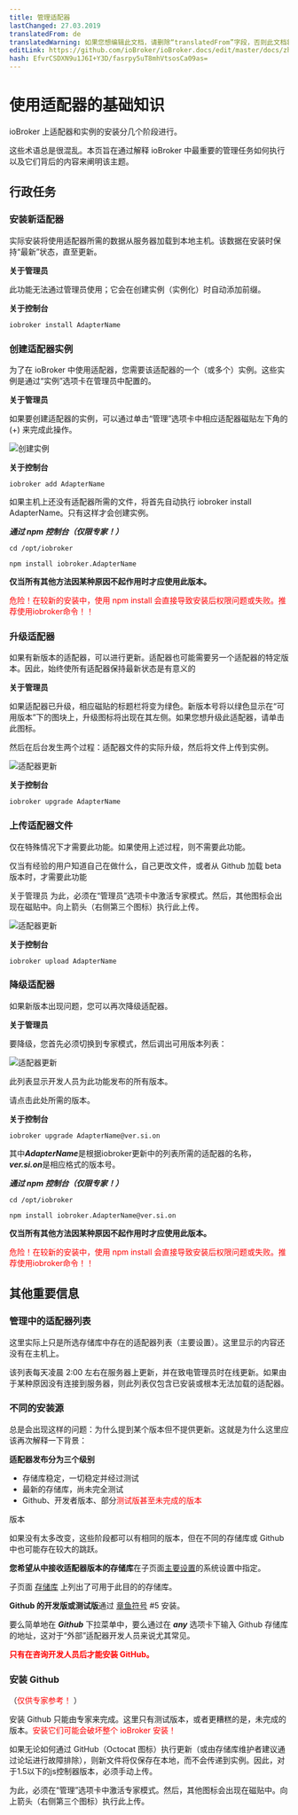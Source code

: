 ```yaml
---
title: 管理适配器
lastChanged: 27.03.2019
translatedFrom: de
translatedWarning: 如果您想编辑此文档，请删除“translatedFrom”字段，否则此文档将再次自动翻译
editLink: https://github.com/ioBroker/ioBroker.docs/edit/master/docs/zh-cn/tutorial/adapter.md
hash: EfvrCSDXN9u1J6I+Y3D/fasrpy5uT8mhVtsosCa09as=
---
```

# 使用适配器的基础知识
ioBroker 上适配器和实例的安装分几个阶段进行。

这些术语总是很混乱。本页旨在通过解释 ioBroker 中最重要的管理任务如何执行以及它们背后的内容来阐明该主题。

## 行政任务
### 安装新适配器
实际安装将使用适配器所需的数据从服务器加载到本地主机。该数据在安装时保持“最新”状态，直至更新。

**关于管理员**

此功能无法通过管理员使用；它会在创建实例（实例化）时自动添加前缀。

**关于控制台**

``iobroker install AdapterName``

### 创建适配器实例
为了在 ioBroker 中使用适配器，您需要该适配器的一个（或多个）实例。这些实例是通过“实例”选项卡在管理员中配置的。

**关于管理员**

如果要创建适配器的实例，可以通过单击“管理”选项卡中相应适配器磁贴左下角的 (+) 来完成此操作。

![创建实例](../../de/tutorial/media/Instance_new.gif)

**关于控制台**

``iobroker add AdapterName``

如果主机上还没有适配器所需的文件，将首先自动执行 iobroker install AdapterName。只有这样才会创建实例。

***通过 npm 控制台（仅限专家！）***

``cd /opt/iobroker``

``npm install iobroker.AdapterName``

**仅当所有其他方法因某种原因不起作用时才应使用此版本。**

<span style="color:red">危险！在较新的安装中，使用 npm install 会直接导致安装后权限问题或失败。推荐使用iobroker命令！！</span>

### 升级适配器
如果有新版本的适配器，可以进行更新。适配器也可能需要另一个适配器的特定版本。因此，始终使所有适配器保持最新状态是有意义的

**关于管理员**

如果适配器已升级，相应磁贴的标题栏将变为绿色。新版本号将以绿色显示在“可用版本”下的图块上，升级图标将出现在其左侧。如果您想升级此适配器，请单击此图标。

然后在后台发生两个过程：适配器文件的实际升级，然后将文件上传到实例。

![适配器更新](../../de/tutorial/media/Adapter_upgrade.gif)

**关于控制台**

``iobroker upgrade AdapterName``

### 上传适配器文件
仅在特殊情况下才需要此功能。如果使用上述过程，则不需要此功能。

仅当有经验的用户知道自己在做什么，自己更改文件，或者从 Github 加载 beta 版本时，才需要此功能

关于管理员 为此，必须在“管理员”选项卡中激活专家模式。然后，其他图标会出现在磁贴中。向上箭头（右侧第三个图标）执行此上传。

![适配器更新](../../de/tutorial/media/Adapter_upload.gif)

**关于控制台**

``iobroker upload AdapterName``

### 降级适配器
如果新版本出现问题，您可以再次降级适配器。

**关于管理员**

要降级，您首先必须切换到专家模式，然后调出可用版本列表：

![适配器更新](../../de/tutorial/media/Adapter_downgrade.gif)

此列表显示开发人员为此功能发布的所有版本。

请点击此处所需的版本。

**关于控制台**

``iobroker upgrade AdapterName@ver.si.on``

其中***AdapterName***是根据iobroker更新中的列表所需的适配器的名称，***ver.si.on***是相应格式的版本号。

***通过 npm 控制台（仅限专家！）***

``cd /opt/iobroker``

``npm install iobroker.AdapterName@ver.si.on``

**仅当所有其他方法因某种原因不起作用时才应使用此版本。**

<span style="color:red">危险！在较新的安装中，使用 npm install 会直接导致安装后权限问题或失败。推荐使用iobroker命令！！</span>

## 其他重要信息
### 管理中的适配器列表
这里实际上只是所选存储库中存在的适配器列表（主要设置）。这里显示的内容还没有在主机上。

该列表每天凌晨 2:00 左右在服务器上更新，并在致电管理员时在线更新。如果由于某种原因没有连接到服务器，则此列表仅包含已安装或根本无法加载的适配器。

### 不同的安装源
总是会出现这样的问题：为什么提到某个版本但不提供更新。这就是为什么这里应该再次解释一下背景：

**适配器发布分为三个级别**

* 存储库稳定，一切稳定并经过测试
* 最新的存储库，尚未完全测试
* Github、开发者版本、部分<span style="color:red">测试版甚至未完成的版本</span>

版本</span>

如果没有太多改变，这些阶段都可以有相同的版本，但在不同的存储库或 Github 中也可能存在较大的跳跃。

**您希望从中接收适配器版本的存储库**在子页面[主要设置](../admin/settings.md#Haupteinstellungen)的系统设置中指定。

子页面 [存储库](../admin/settings.md#Verwahrungsorte) 上列出了可用于此目的的存储库。

**Github 的开发版或测试版**通过 [章鱼符号](../admin/adapter.md#die-icons-im-einzelnen) #5 安装。

要么简单地在 ***Github*** 下拉菜单中，要么通过在 ***any*** 选项卡下输入 Github 存储库的地址，这对于“外部”适配器开发人员来说尤其常见。

<span style="color:red">**只有在咨询开发人员后才能安装 GitHub。**</span>

### 安装 Github
（<span style="color: red">仅供专家参考！</span> ）

安装 Github 只能由专家来完成。这里只有测试版本，或者更糟糕的是，未完成的版本。<span style="color:red">安装它们可能会破坏整个 ioBroker 安装！</span>

如果无论如何通过 GitHub（Octocat 图标）执行更新（或由存储库维护者建议通过论坛进行故障排除），则新文件将仅保存在本地，而不会传递到实例。因此，对于1.5以下的js控制器版本，必须手动上传。

为此，必须在“管理”选项卡中激活专家模式。然后，其他图标会出现在磁贴中。向上箭头（右侧第三个图标）执行此上传。